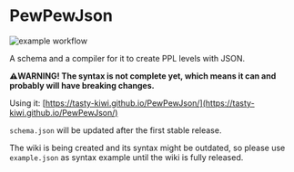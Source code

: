 # PewPewJson
![example workflow](https://github.com/Tasty-Kiwi/PewPewJson/actions/workflows/codeql-analysis.yml/badge.svg)

A schema and a compiler for it to create PPL levels with JSON.

**:warning:WARNING! The syntax is not complete yet, which means it can and probably will have breaking changes.**

Using it: [https://tasty-kiwi.github.io/PewPewJson/](https://tasty-kiwi.github.io/PewPewJson/)

`schema.json` will be updated after the first stable release.

The wiki is being created and its syntax might be outdated, so please use `example.json` as syntax example until the wiki is fully released.
